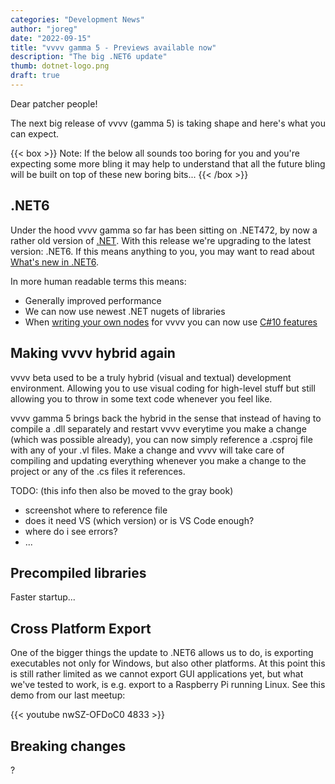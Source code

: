 ```yaml
---
categories: "Development News"
author: "joreg"
date: "2022-09-15"
title: "vvvv gamma 5 - Previews available now"
description: "The big .NET6 update"
thumb: dotnet-logo.png
draft: true
---
```


Dear patcher people!

The next big release of vvvv (gamma 5) is taking shape and here's what you can expect. 

{{< box >}}
Note: If the below all sounds too boring for you and you're expecting some more bling it may help to understand that all the future bling will be built on top of these new boring bits...
{{< /box >}}

## .NET6 
Under the hood vvvv gamma so far has been sitting on .NET472, by now a rather old version of [.NET](https://en.wikipedia.org/wiki/.NET). With this release we're upgrading to the latest version: .NET6. If this means anything to you, you may want to read about [What's new in .NET6](https://docs.microsoft.com/en-us/dotnet/core/whats-new/dotnet-6).

In more human readable terms this means:
- Generally improved performance
- We can now use newest .NET nugets of libraries
- When [writing your own nodes](https://thegraybook.vvvv.org/reference/extending/writing-nodes.html) for vvvv you can now use [C#10 features](https://docs.microsoft.com/en-us/dotnet/csharp/whats-new/csharp-10)

## Making vvvv hybrid again
vvvv beta used to be a truly hybrid (visual and textual) development environment. Allowing you to use visual coding for high-level stuff but still allowing you to throw in some text code whenever you feel like. 

vvvv gamma 5 brings back the hybrid in the sense that instead of having to compile a .dll separately and restart vvvv everytime you make a change (which was possible already), you can now simply reference a .csproj file with any of your .vl files. Make a change and vvvv will take care of compiling and updating everything whenever you make a change to the project or any of the .cs files it references. 

TODO: (this info then also be moved to the gray book) 
- screenshot where to reference file
- does it need VS (which version) or is VS Code enough?
- where do i see errors?
- ...

## Precompiled libraries
Faster startup...

## Cross Platform Export
One of the bigger things the update to .NET6 allows us to do, is exporting executables not only for Windows, but also other platforms. At this point this is still rather limited as we cannot export GUI applications yet, but what we've tested to work, is e.g. export to a Raspberry Pi running Linux. See this demo from our last meetup:

{{< youtube nwSZ-OFDoC0 4833 >}}

## Breaking changes
?
